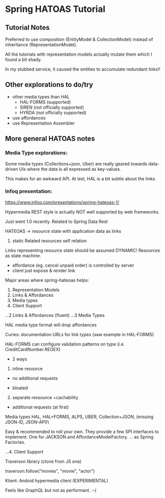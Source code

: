 # Spring HATOAS Tutorial

## Tutorial Notes

Preferred to use composition (EntityModel & CollectionModel) instead of inheritance (RepresentationModel).

All the tutorials with representation models actually mutate them which I found a bit shady.  

In my stubbed service,
it caused the entities to accumulate redundant links!!

## Other explorations to do/try
 - other media types than HAL
    - HAL-FORMS (supported)
    - SIREN (not officially supported)
    - HYRDA (not officially supported)
 - use affordances
 - use Representation Assembler

## More general HATOAS notes

### Media Type explorations:
Some media types (Collections+json,  Uber) are really geared towards data-driven UIs where the data is all expressed as key-values.

This makes for an awkward API.  At lest, HAL is a bit subtle about the links. 

### Infoq presentation: 
https://www.infoq.com/presentations/spring-hateoas-1/

Hypermedia REST style is actually NOT well supported by web frameworks.

Just went 1.0 recently.
Related to Spring Data Rest

HATEOAS
-> resource state with application data as links
  1. static 
    Related resources
    self relation

Links representing resource state should be assumed DYNAMIC!  Resources as state machine.
- affordance (eg. cancel unpaid order) is controlled by server
- client just expose & render link

Major areas where spring-hateoas helps:
1. Representation Models
2. Links & Affordances
3. Media types
4. Client Support


...2 Links & Affordances (fluent)
...3 Media Types

HAL media type format will drop affordances

Curies: documentation URLs for link types (saw example in HAL-FORMS)

HAL-FORMS can configure validation patterns on type (i.e. CreditCardNumber.REGEX)

- 2 ways
1. inline resource
  + no additional requests
  - bloated

2. separate ressource
  +cachability
  - additional requests (at first)

Media types
HAL, HAL+FORMS, ALPS, UBER, Collection+JSON, (missing JSON-lD, JSON-API)\

Easy & recommended to roll your own.  They provide a few SPI interfaces to implement.
One for JACKSON and AffordanceModelFactory.
... as Spring Factories.

...4. Client Support

Traverson library (clone from JS one)

traverson.follow("movies", "movie", "actor")

Klient: Andoid hypermedia client (EXPERIMENTAL)

Feels like GraphQL but not as performant. :-(
